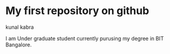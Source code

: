 # My first repository on github

kunal kabra

I am Under graduate student currently purusing my degree in BIT Bangalore.

